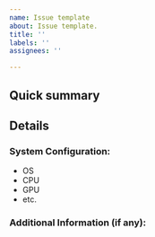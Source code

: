 ```yaml
---
name: Issue template
about: Issue template.
title: ''
labels: ''
assignees: ''

---
```


<!--
ISSUES NOT UTILIZING THE TEMPLATE BELOW WILL BE CLOSED!
-->
<!--
Please read https://github.com/Cxbx-Reloaded/Cxbx-Reloaded/blob/master/README.md and https://github.com/Cxbx-Reloaded/Cxbx-Reloaded/wiki/Frequently-Asked-Questions-(FAQ) before opening an issue.
Remember, the GitHub Issue Tracker is not the place to ask for support, you must use our forum on Discord https://discord.gg/26Xjx23 for that.
Compatibility Reports should be submitted at the website: https://cxbx-reloaded.co.uk
Otherwise, for any other emulation/general issues like crashes when a controller is connected, or regressions across several titles, feel free to report your issue here.
-->


## Quick summary
<!--
Please briefly describe what is not working correctly.
-->


## Details
<!--
Please describe the problem as accurately as possible.
-->


### System Configuration:
<!--
Please provide your system configuration
-->
* OS
* CPU
* GPU
* etc.

### Additional Information (if any):
<!--
Anything else you deem to be important
-->
